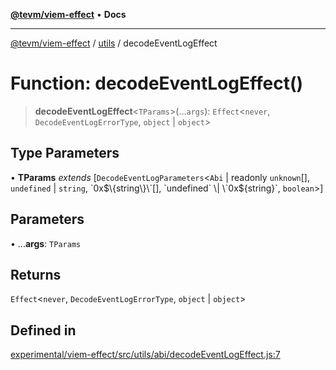 [**@tevm/viem-effect**](../../README.md) • **Docs**

***

[@tevm/viem-effect](../../modules.md) / [utils](../README.md) / decodeEventLogEffect

# Function: decodeEventLogEffect()

> **decodeEventLogEffect**\<`TParams`\>(...`args`): `Effect`\<`never`, `DecodeEventLogErrorType`, `object` \| `object`\>

## Type Parameters

• **TParams** *extends* [`DecodeEventLogParameters`\<`Abi` \| readonly `unknown`[], `undefined` \| `string`, \`0x$\{string\}\`[], `undefined` \| \`0x$\{string\}\`, `boolean`\>]

## Parameters

• ...**args**: `TParams`

## Returns

`Effect`\<`never`, `DecodeEventLogErrorType`, `object` \| `object`\>

## Defined in

[experimental/viem-effect/src/utils/abi/decodeEventLogEffect.js:7](https://github.com/qbzzt/tevm-monorepo/blob/main/experimental/viem-effect/src/utils/abi/decodeEventLogEffect.js#L7)

